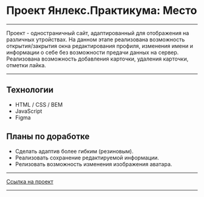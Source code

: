 # Проект Янлекс.Практикума: Место

---

Проект - одностраничный сайт, адаптированный для отображения на различных утройствах. На данном этапе реализована возможность
открытия/закрытия окна редактирования профиля, изменения имени и информации о себе без возможности предачи данных на сервер.
Реализована возможность добавления карточки, удаления карточки, отметки лайка.

---

## Технологии

* HTML / CSS / BEM
* JavaScript
* Figma

## Планы по доработке
* Сделать адаптив более гибким (резиновым).
* Реализовать сохранение редактируемой информации.
* Релизовать возможность изменения изображения аватара.

---

[Ссылка на проект](https://sergeistepantsov.github.io/mesto/)

---